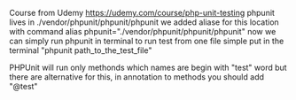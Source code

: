 Course from Udemy https://udemy.com/course/php-unit-testing
phpunit lives in ./vendor/phpunit/phpunit/phpunit
we added aliase for this location with command alias phpunit="./vendor/phpunit/phpunit/phpunit"
now we can simply run phpunit in terminal
to run test from one file simple put in the terminal "phpunit path_to_the_test_file"

PHPUnit will run only methonds which names are begin with "test" word
but there are alternative for this, in annotation to methods you should add "@test"